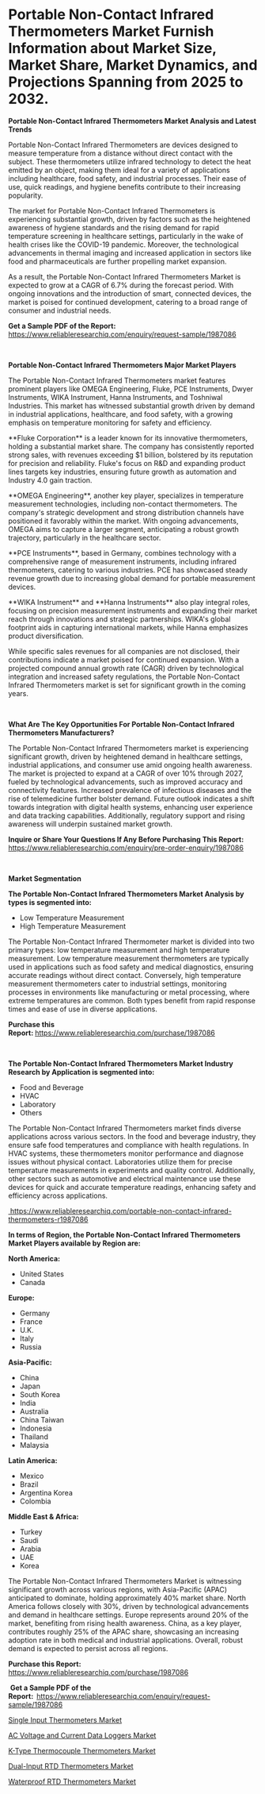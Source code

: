 <p><h1>Portable Non-Contact Infrared Thermometers Market Furnish Information about Market Size, Market Share, Market Dynamics, and Projections Spanning from 2025 to 2032.</h1></p><p><strong>Portable Non-Contact Infrared Thermometers Market Analysis and Latest Trends</strong></p>
<p><p>Portable Non-Contact Infrared Thermometers are devices designed to measure temperature from a distance without direct contact with the subject. These thermometers utilize infrared technology to detect the heat emitted by an object, making them ideal for a variety of applications including healthcare, food safety, and industrial processes. Their ease of use, quick readings, and hygiene benefits contribute to their increasing popularity.</p><p>The market for Portable Non-Contact Infrared Thermometers is experiencing substantial growth, driven by factors such as the heightened awareness of hygiene standards and the rising demand for rapid temperature screening in healthcare settings, particularly in the wake of health crises like the COVID-19 pandemic. Moreover, the technological advancements in thermal imaging and increased application in sectors like food and pharmaceuticals are further propelling market expansion. </p><p>As a result, the Portable Non-Contact Infrared Thermometers Market is expected to grow at a CAGR of 6.7% during the forecast period. With ongoing innovations and the introduction of smart, connected devices, the market is poised for continued development, catering to a broad range of consumer and industrial needs.</p></p>
<p><strong>Get a Sample PDF of the Report:&nbsp;</strong> <a href="https://www.reliableresearchiq.com/enquiry/request-sample/1987086?utm_campaign=1159&utm_medium=2&utm_source=Github&utm_content=ia&utm_term=02032025&utm_id=portable-non-contact-infrared-thermometers">https://www.reliableresearchiq.com/enquiry/request-sample/1987086</a></p>
<p>&nbsp;</p>
<p><strong>Portable Non-Contact Infrared Thermometers Major Market Players</strong></p>
<p><p>The Portable Non-Contact Infrared Thermometers market features prominent players like OMEGA Engineering, Fluke, PCE Instruments, Dwyer Instruments, WIKA Instrument, Hanna Instruments, and Toshniwal Industries. This market has witnessed substantial growth driven by demand in industrial applications, healthcare, and food safety, with a growing emphasis on temperature monitoring for safety and efficiency.</p><p>**Fluke Corporation** is a leader known for its innovative thermometers, holding a substantial market share. The company has consistently reported strong sales, with revenues exceeding $1 billion, bolstered by its reputation for precision and reliability. Fluke's focus on R&D and expanding product lines targets key industries, ensuring future growth as automation and Industry 4.0 gain traction.</p><p>**OMEGA Engineering**, another key player, specializes in temperature measurement technologies, including non-contact thermometers. The company's strategic development and strong distribution channels have positioned it favorably within the market. With ongoing advancements, OMEGA aims to capture a larger segment, anticipating a robust growth trajectory, particularly in the healthcare sector.</p><p>**PCE Instruments**, based in Germany, combines technology with a comprehensive range of measurement instruments, including infrared thermometers, catering to various industries. PCE has showcased steady revenue growth due to increasing global demand for portable measurement devices.</p><p>**WIKA Instrument** and **Hanna Instruments** also play integral roles, focusing on precision measurement instruments and expanding their market reach through innovations and strategic partnerships. WIKA's global footprint aids in capturing international markets, while Hanna emphasizes product diversification.</p><p>While specific sales revenues for all companies are not disclosed, their contributions indicate a market poised for continued expansion. With a projected compound annual growth rate (CAGR) driven by technological integration and increased safety regulations, the Portable Non-Contact Infrared Thermometers market is set for significant growth in the coming years.</p></p>
<p>&nbsp;</p>
<p><strong>What Are The Key Opportunities For Portable Non-Contact Infrared Thermometers Manufacturers?</strong></p>
<p><p>The Portable Non-Contact Infrared Thermometers market is experiencing significant growth, driven by heightened demand in healthcare settings, industrial applications, and consumer use amid ongoing health awareness. The market is projected to expand at a CAGR of over 10% through 2027, fueled by technological advancements, such as improved accuracy and connectivity features. Increased prevalence of infectious diseases and the rise of telemedicine further bolster demand. Future outlook indicates a shift towards integration with digital health systems, enhancing user experience and data tracking capabilities. Additionally, regulatory support and rising awareness will underpin sustained market growth.</p></p>
<p><strong>Inquire or Share Your Questions If Any Before Purchasing This Report:</strong> <a href="https://www.reliableresearchiq.com/enquiry/pre-order-enquiry/1987086?utm_campaign=1159&utm_medium=2&utm_source=Github&utm_content=ia&utm_term=02032025&utm_id=portable-non-contact-infrared-thermometers">https://www.reliableresearchiq.com/enquiry/pre-order-enquiry/1987086</a></p>
<p>&nbsp;</p>
<p><strong>Market Segmentation</strong></p>
<p><strong>The Portable Non-Contact Infrared Thermometers Market Analysis by types is segmented into:</strong></p>
<p><ul><li>Low Temperature Measurement</li><li>High Temperature Measurement</li></ul></p>
<p><p>The Portable Non-Contact Infrared Thermometer market is divided into two primary types: low temperature measurement and high temperature measurement. Low temperature measurement thermometers are typically used in applications such as food safety and medical diagnostics, ensuring accurate readings without direct contact. Conversely, high temperature measurement thermometers cater to industrial settings, monitoring processes in environments like manufacturing or metal processing, where extreme temperatures are common. Both types benefit from rapid response times and ease of use in diverse applications.</p></p>
<p><strong>Purchase this Report:&nbsp;</strong><a href="https://www.reliableresearchiq.com/purchase/1987086?utm_campaign=1159&utm_medium=2&utm_source=Github&utm_content=ia&utm_term=02032025&utm_id=portable-non-contact-infrared-thermometers">https://www.reliableresearchiq.com/purchase/1987086</a></p>
<p>&nbsp;</p>
<p><strong>The Portable Non-Contact Infrared Thermometers Market Industry Research by Application is segmented into:</strong></p>
<p><ul><li>Food and Beverage</li><li>HVAC</li><li>Laboratory</li><li>Others</li></ul></p>
<p><p>The Portable Non-Contact Infrared Thermometers market finds diverse applications across various sectors. In the food and beverage industry, they ensure safe food temperatures and compliance with health regulations. In HVAC systems, these thermometers monitor performance and diagnose issues without physical contact. Laboratories utilize them for precise temperature measurements in experiments and quality control. Additionally, other sectors such as automotive and electrical maintenance use these devices for quick and accurate temperature readings, enhancing safety and efficiency across applications.</p></p>
<p><a href="https://www.reliableresearchiq.com/portable-non-contact-infrared-thermometers-r1987086?utm_campaign=1159&utm_medium=2&utm_source=Github&utm_content=ia&utm_term=02032025&utm_id=portable-non-contact-infrared-thermometers">&nbsp;https://www.reliableresearchiq.com/portable-non-contact-infrared-thermometers-r1987086</a></p>
<p><strong>In terms of Region, the Portable Non-Contact Infrared Thermometers Market Players available by Region are:</strong></p>
<p>
    <p> <strong> North America: </strong>
        <ul>
            <li>United States</li>
            <li>Canada</li>
        </ul>
        </p> 
    <p> <strong> Europe: </strong>
        <ul>
            <li>Germany</li>
            <li>France</li>
            <li>U.K.</li>
            <li>Italy</li>
            <li>Russia</li>
        </ul>
        </p> 
    <p> <strong> Asia-Pacific: </strong>
        <ul>
            <li>China</li>
            <li>Japan</li>
            <li>South Korea</li>
            <li>India</li>
            <li>Australia</li>
            <li>China Taiwan</li>
            <li>Indonesia</li>
            <li>Thailand</li>
            <li>Malaysia</li>
        </ul>
        </p> 
    <p> <strong> Latin America: </strong>
        <ul>
            <li>Mexico</li>
            <li>Brazil</li>
            <li>Argentina Korea</li>
            <li>Colombia</li>
        </ul>
        </p> 
    <p> <strong> Middle East & Africa: </strong>
        <ul>
            <li>Turkey</li>
            <li>Saudi</li>
            <li>Arabia</li>
            <li>UAE</li>
            <li>Korea</li>
        </ul>
    </p>
    </p>
<p><p>The Portable Non-Contact Infrared Thermometers Market is witnessing significant growth across various regions, with Asia-Pacific (APAC) anticipated to dominate, holding approximately 40% market share. North America follows closely with 30%, driven by technological advancements and demand in healthcare settings. Europe represents around 20% of the market, benefiting from rising health awareness. China, as a key player, contributes roughly 25% of the APAC share, showcasing an increasing adoption rate in both medical and industrial applications. Overall, robust demand is expected to persist across all regions.</p></p>
<p><strong>Purchase this Report: </strong><a href="https://www.reliableresearchiq.com/purchase/1987086?utm_campaign=1159&utm_medium=2&utm_source=Github&utm_content=ia&utm_term=02032025&utm_id=portable-non-contact-infrared-thermometers">https://www.reliableresearchiq.com/purchase/1987086</a></p>
<p>&nbsp;<strong>Get a Sample PDF of the Report:&nbsp;&nbsp;</strong><a href="https://www.reliableresearchiq.com/enquiry/request-sample/1987086?utm_campaign=1159&utm_medium=2&utm_source=Github&utm_content=ia&utm_term=02032025&utm_id=portable-non-contact-infrared-thermometers">https://www.reliableresearchiq.com/enquiry/request-sample/1987086</a></p>
<p><strong></strong></p>
<p><p><a href="https://github.com/leyanyeskayv/Market-Research-Report-List-1/blob/main/single-input-thermometers-market.md?utm_campaign=1159&utm_medium=2&utm_source=Github&utm_content=ia&utm_term=02032025&utm_id=portable-non-contact-infrared-thermometers">Single Input Thermometers Market</a></p><p><a href="https://github.com/karydacamu/Market-Research-Report-List-1/blob/main/ac-voltage-and-current-data-loggers-market.md?utm_campaign=1159&utm_medium=2&utm_source=Github&utm_content=ia&utm_term=02032025&utm_id=portable-non-contact-infrared-thermometers">AC Voltage and Current Data Loggers Market</a></p><p><a href="https://github.com/sarialahipff/Market-Research-Report-List-1/blob/main/k-type-thermocouple-thermometers-market.md?utm_campaign=1159&utm_medium=2&utm_source=Github&utm_content=ia&utm_term=02032025&utm_id=portable-non-contact-infrared-thermometers">K-Type Thermocouple Thermometers Market</a></p><p><a href="https://github.com/seemagarbeha/Market-Research-Report-List-1/blob/main/dual-input-rtd-thermometers-market.md?utm_campaign=1159&utm_medium=2&utm_source=Github&utm_content=ia&utm_term=02032025&utm_id=portable-non-contact-infrared-thermometers">Dual-Input RTD Thermometers Market</a></p><p><a href="https://github.com/mafeasavzal/Market-Research-Report-List-1/blob/main/waterproof-rtd-thermometers-market.md?utm_campaign=1159&utm_medium=2&utm_source=Github&utm_content=ia&utm_term=02032025&utm_id=portable-non-contact-infrared-thermometers">Waterproof RTD Thermometers Market</a></p></p>